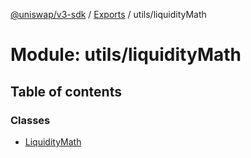 [@uniswap/v3-sdk](../README.md) / [Exports](../modules.md) / utils/liquidityMath

# Module: utils/liquidityMath

## Table of contents

### Classes

- [LiquidityMath](../classes/utils_liquiditymath.liquiditymath.md)
